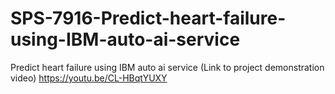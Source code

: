 # SPS-7916-Predict-heart-failure-using-IBM-auto-ai-service
Predict heart failure using IBM auto ai service
(Link to project demonstration video)
https://youtu.be/CL-HBqtYUXY

